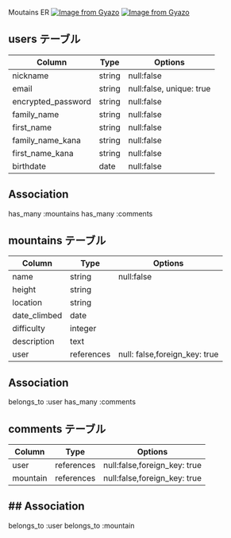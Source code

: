 Moutains ER
[![Image from Gyazo](https://i.gyazo.com/48b15c6a2f123b00add39d537cce2bee.png)](https://gyazo.com/48b15c6a2f123b00add39d537cce2bee)
[![Image from Gyazo](https://i.gyazo.com/4d7375191e349482e0f769af31c6186f.png)](https://gyazo.com/4d7375191e349482e0f769af31c6186f)
## users テーブル

|Column               |Type  |Options                  |
|---------------------|------|-------------------------|
|nickname             |string|null:false               |  
|email                |string|null:false, unique: true |
|encrypted_password   |string|null:false               |
|family_name          |string|null:false               |
|first_name           |string|null:false               |  
|family_name_kana     |string|null:false               |
|first_name_kana      |string|null:false               |
|birthdate            |date  |null:false               |

## Association

has_many :mountains
has_many :comments

## mountains テーブル

|Column               |Type  |Options                          |
|---------------------|------|---------------------------------|
|name                 |string|null:false                       |
|height               |string|                                 |
|location             |string|                                 |
|date_climbed         |date|                                   |  
|difficulty           |integer|                                |
|description          |text|                                   |
|user                 |references|null: false,foreign_key: true|


## Association

belongs_to :user
has_many :comments

## comments テーブル

|Column               |Type  |Options                           |
|---------------------|------|----------------------------------|
|user                 |references|null:false,foreign_key: true  |  
|mountain             |references|null:false,foreign_key: true  |


## ## Association

belongs_to :user
belongs_to :mountain



